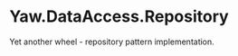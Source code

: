Yaw.DataAccess.Repository
=========================

Yet another wheel - repository pattern implementation.